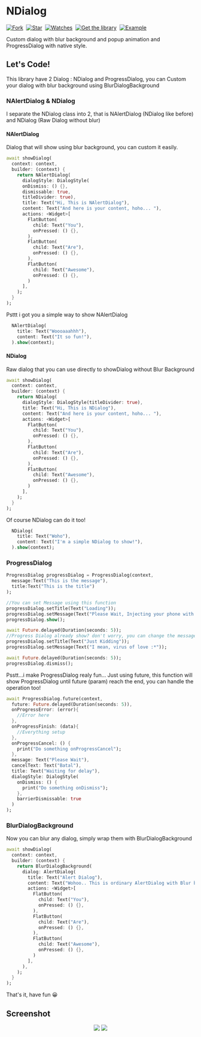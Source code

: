 # NDialog 
[![Fork](https://img.shields.io/github/forks/nizwar/ndialog?style=social)](https://github.com/nizwar/ndialog/fork)&nbsp; [![Star](https://img.shields.io/github/stars/nizwar/ndialog?style=social)](https://github.com/nizwar/ndialog/star)&nbsp; [![Watches](https://img.shields.io/github/watchers/nizwar/ndialog?style=social)](https://github.com/nizwar/ndialog/)&nbsp; [![Get the library](https://img.shields.io/badge/Get%20library-pub-blue)](https://pub.dev/packages/ndialog)&nbsp; [![Example](https://img.shields.io/badge/Example-Ex-success)](https://pub.dev/packages/ndialog#-example-tab-)

Custom dialog with blur background and popup animation and ProgressDialog with native style.

## Let's Code!

This library have 2 Dialog : NDialog and ProgressDialog, you can Custom your dialog with blur background using BlurDialogBackground

### NAlertDialog & NDialog 

I separate the NDialog class into 2, that is NAlertDialog (NDialog like before) and NDialog (Raw Dialog without blur)

#### NAlertDialog

Dialog that will show using blur background, you can custom it easily.

``` dart
await showDialog(
  context: context,
  builder: (context) {
    return NAlertDialog(
      dialogStyle: DialogStyle(
      onDismiss: () {},
      dismissable: true,
      titleDivider: true),
      title: Text("Hi, This is NAlertDialog"),
      content: Text("And here is your content, hoho... "), 
      actions: <Widget>[
        FlatButton(
          child: Text("You"),
          onPressed: () {},
        ),
        FlatButton(
          child: Text("Are"),
          onPressed: () {},
        ),
        FlatButton(
          child: Text("Awesome"),
          onPressed: () {},
        )
      ],
    );
  }
);
```

Psttt i got you a simple way to show NAlertDialog

``` dart
  NAlertDialog(
    title: Text("Woooaaahhh"),
    content: Text("It so fun!"),
  ).show(context);
```

#### NDialog

Raw dialog that you can use directly to showDialog without Blur Background

``` dart
await showDialog(
  context: context,
  builder: (context) {
    return NDialog(
      dialogStyle: DialogStyle(titleDivider: true),
      title: Text("Hi, This is NDialog"),
      content: Text("And here is your content, hoho... "),  
      actions: <Widget>[
        FlatButton(
          child: Text("You"),
          onPressed: () {},
        ),
        FlatButton(
          child: Text("Are"),
          onPressed: () {},
        ),
        FlatButton(
          child: Text("Awesome"),
          onPressed: () {},
        )
      ],
    );
  }
);
```

Of course NDialog can do it too!
``` dart
  NDialog(
    title: Text("Woho"),
    content: Text("I'm a simple NDialog to show!"),
  ).show(context);
```

### ProgressDialog

``` dart
ProgressDialog progressDialog = ProgressDialog(context, 
  message:Text("This is the message"), 
  title:Text("This is the title")
);

//You can set Message using this function
progressDialog.setTitle(Text("Loading"));
progressDialog.setMessage(Text("Please Wait, Injecting your phone with my virus"));
progressDialog.show();

await Future.delayed(Duration(seconds: 5));
//Progress Dialog already show? don't worry, you can change the message :D
progressDialog.setTitle(Text("Just Kidding"));
progressDialog.setMessage(Text("I mean, virus of love :*"));

await Future.delayed(Duration(seconds: 5));
progressDialog.dismiss();
```

Psstt...i make ProgressDialog realy fun...
Just using future, this function will show ProgressDialog until future (param) reach the end, you can handle the operation too!

``` dart
await ProgressDialog.future(context,
  future: Future.delayed(Duration(seconds: 5)),
  onProgressError: (error){
    //Error here
  },
  onProgressFinish: (data){
    //Everything setup
  },
  onProgressCancel: () {
    print("Do something onProgressCancel");
  },
  message: Text("Please Wait"),
  cancelText: Text("Batal"),
  title: Text("Waiting for delay"), 
  dialogStyle: DialogStyle(
    onDismiss: () {
      print("Do something onDismiss");
    },
    barrierDismissable: true
  )
);
```

### BlurDialogBackground

Now you can blur any dialog, simply wrap them with BlurDialogBackground

``` dart
await showDialog(
  context: context,
  builder: (context) {
    return BlurDialogBackground(
      dialog: AlertDialog(
        title: Text("Alert Dialog"),
        content: Text("Wohoo.. This is ordinary AlertDialog with Blur background"),
        actions: <Widget>[
          FlatButton(
            child: Text("You"),
            onPressed: () {},
          ),
          FlatButton(
            child: Text("Are"),
            onPressed: () {},
          ),
          FlatButton(
            child: Text("Awesome"),
            onPressed: () {},
          )
        ],
      ),
    );
  }
);
```

That's it, have fun 😀

## Screenshot

<p align="center">
  <a href="https://1.bp.blogspot.com/-x9i-ZikgprA/XZRHrF1AP5I/AAAAAAAAGyc/ZqqSsHN-_aUOscsTUqn8-I3V6OwBWJDBwCLcBGAsYHQ/s2000/Screenshot_20191002_134440%255B1%255D.jpg"> <img src="https://1.bp.blogspot.com/-x9i-ZikgprA/XZRHrF1AP5I/AAAAAAAAGyc/ZqqSsHN-_aUOscsTUqn8-I3V6OwBWJDBwCLcBGAsYHQ/s320/Screenshot_20191002_134440%255B1%255D.jpg"/></a> 
  <a href="https://1.bp.blogspot.com/-8ybIrlaNxeA/XZrBLCTxE6I/AAAAAAAAGzA/CpRWabOtuTAibsXhu_Oi8ZzjJIQo18X1wCLcBGAsYHQ/s2000/Screenshot_20191007_113509.jpg"> <img src="https://1.bp.blogspot.com/-8ybIrlaNxeA/XZrBLCTxE6I/AAAAAAAAGzA/CpRWabOtuTAibsXhu_Oi8ZzjJIQo18X1wCLcBGAsYHQ/s320/Screenshot_20191007_113509.jpg"/></a>
</p>  

